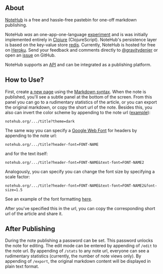 ## About

[NoteHub](http://notehub.org) is a free and hassle-free pastebin for one-off markdown publishing.

NoteHub _was_ an one-app-one-language [experiment](http://notehub.org/2012/6/16/how-notehub-is-built) and is was initially implemented entirely in [Clojure](http://clojure.org) (ClojureScript).
NoteHub's persistence layer is based on the key-value store [redis](http://redis.io).
Currently, NoteHub is hosted for free on [Heroku](http://heroku.com).
Send your feedback and comments directly to [@gravitydenier](http://twitter.com/gravitydenier) or open an [issue](https://github.com/chmllr/NoteHub/issues) on GitHub.

NoteHub supports an [API](https://github.com/chmllr/NoteHub/blob/master/API.md) and can be integrated as a publishing platform.

## How to Use?
First, create [a new page](http://notehub.org/new) using the [Markdown syntax](http://daringfireball.net/projects/markdown/).
When the note is published, you'll see a subtle panel at the bottom of the screen.
From this panel you can go to a rudimentary statistics of the article, or you can export the original markdown, or copy the short url of the note.
Besides this, you also can invert the color scheme by appending to the note url ([example](http://notehub.org/2012/6/16/how-notehub-is-built?theme=dark)):

    notehub.org/.../title?theme=dark

The same way you can specify a [Google Web Font](http://www.google.com/webfonts/) for headers by appending to the note url:

    notehub.org/.../title?header-font=FONT-NAME

and for the text itself:

    notehub.org/.../title?header-font=FONT-NAME&text-font=FONT-NAME2

Analogously, you can specify you can change the font size by specifying a scale factor:

    notehub.org/.../title?header-font=FONT-NAME&text-font=FONT-NAME2&font-size=1.5

See an example of the font formatting [here](http://notehub.org/2012/6/16/how-notehub-is-built?header-font=Berkshire+Swash&text-font=Swanky+and+Moo+Moo).

After you've specified this in the url, you can copy the corresponding short url of the article and share it.

## After Publishing

During the note publishing a password can be set.
This password unlocks the note for editing.
The edit mode can be entered by appending of `/edit` to the note url.
By appending of `/stats` to any note url, everyone can see a rudimentary statistics (currently, the number of note views only).
By appending of `/export`, the original markdown content will be displayed in plain text format.
